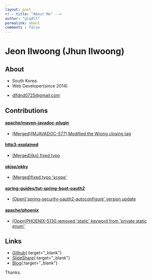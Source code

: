```yaml
---
layout: post
<!-- title: "About Me" -->
author: "glqdlt"
permalink: about
comments : false
---
```


# Jeon Ilwoong (Jhun Ilwoong)

<!-- <img src="https://avatars2.githubusercontent.com/u/13973041?s=460&v=4" style="height:180px;width:180px"/> -->

## About

+ South Korea
+ Web Developer(since 2014)
<!-- + Like write posting, programing, drink -->
+ dlfdnd0725@gmail.com

## Contributions

#### [apache/maven-javadoc-plugin](https://github.com/apache/maven-javadoc-plugin) 

- [(Merged)[MJAVADOC-577] Modified the Wrong closing tag](https://github.com/apache/maven-javadoc-plugin/pull/20)

#### [http3-explained](https://github.com/bagder/http3-explained)

- [(Merged)(ko) fixed typo](https://github.com/bagder/http3-explained/pull/86)

#### [okjsp/okky](https://github.com/okjsp/okky) 

- [(Merged)fixed typo 'scope'](https://github.com/okjsp/okky/pull/173)

#### [spring-guides/tut-spring-boot-oauth2](https://github.com/spring-guides/tut-spring-boot-oauth2)

- [(Open)'spring-security-oauth2-autoconfigure' version update](https://github.com/spring-guides/tut-spring-boot-oauth2/pull/100)

#### [apache/phoenix](https://github.com/apache/phoenix)  

- [(Open)PHOENIX-5130 removed 'static' keyword from 'private static enum'](https://github.com/apache/phoenix/pull/438)


## Links

+ [Github](https://github.com/glqdlt){:target="_blank"}
+ [SlideShare](https://www.slideshare.net/Jhunww/){:target="_blank"}
+ [Blog](http://glqdlt.tistory.com/){:target="_blank"}

Thanks.
